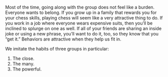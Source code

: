 Most of the time, going along with the group does not feel like a
burden. Everyone wants to belong. If you grow up in a family that
rewards you for your chess skills, playing chess will seem like a very
attractive thing to do. If you work in a job where everyone wears
expensive suits, then you’ll be inclined to splurge on one as well. If all
of your friends are sharing an inside joke or using a new phrase, you’ll
want to do it, too, so they know that you “get it.” Behaviors are
attractive when they help us fit in.

We imitate the habits of three groups in particular:
1. The close.
2. The many.
3. The powerful.